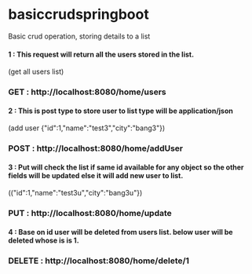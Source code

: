 # basiccrudspringboot
Basic crud operation, storing details to a list
#### 1 : This request will return all the users stored in the list.

(get all users list)

### GET            :    http://localhost:8080/home/users 

#### 2 : This is post type to store user to list type will be <b>application/json</b>

 (add user {"id":1,"name":"test3","city":"bang3"})
 
### POST           :    http://localhost:8080/home/addUser

#### 3 : Put will check the list if same id available for any object so the other fields will be updated else it will add new user to list.

(("id":1,"name":"test3u","city":"bang3u"})

### PUT            :    http://localhost:8080/home/update 

#### 4 : Base on id user will be deleted from users list. below user will be deleted whose is is 1.

### DELETE         :    http://localhost:8080/home/delete/1 
